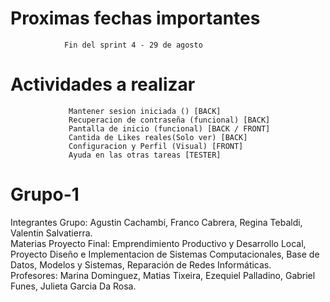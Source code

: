 # Proximas fechas importantes 
                Fin del sprint 4 - 29 de agosto 

# Actividades a realizar

                 Mantener sesion iniciada () [BACK]
                 Recuperacion de contraseña (funcional) [BACK]
                 Pantalla de inicio (funcional) [BACK / FRONT]
                 Cantida de Likes reales(Solo ver) [BACK]
                 Configuracion y Perfil (Visual) [FRONT]
                 Ayuda en las otras tareas [TESTER]
                 
                 

# Grupo-1
Integrantes Grupo: Agustin Cachambi, Franco Cabrera, Regina Tebaldi, Valentin Salvatierra.                                                               
Materias Proyecto Final: Emprendimiento Productivo y Desarrollo Local, Proyecto Diseño e Implementacion de Sistemas Computacionales, Base de Datos, Modelos y Sistemas, Reparación de Redes Informáticas.                                                                                                               
Profesores: Marina Dominguez, Matias Tixeira, Ezequiel Palladino, Gabriel Funes, Julieta Garcia Da Rosa.
